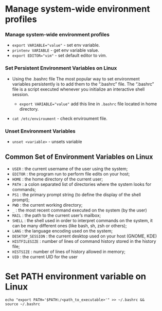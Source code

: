 # Manage system-wide environment profiles

### Manage system-wide environment profiles

* `export VARIABLE="value"` - set env variable.
* `printenv VARIABLE` - get env variable value.
* `export EDITOR="vim"` - set default editor to vim.

### Set Persistent Environment Variables on Linux

* Using the .bashrc file
The most popular way to set environment variables persistently is to add them to the “.bashrc” file.
The “.bashrc” file is a script executed whenever you initialize an interactive shell session.
	* `export VARIABLE="value"` add this line in `.bashrc` file located in home directory.

* `cat /etc/enviroument` - check enviroument file.

### Unset Environment Variables

* `unset <variable>` - unsets variable

## Common Set of Environment Variables on Linux
*	`USER` : the current username of the user using the system;
* `EDITOR` : the program run to perform file edits on your host;
* `HOME` : the home directory of the current user;
* `PATH` : a colon separated list of directories where the system looks for commands;
* `PS1` : the primary prompt string (to define the display of the shell prompt);
* `PWD` : the current working directory;
* `_` : the most recent command executed on the system (by the user)
* `MAIL` : the path to the current user’s mailbox;
* `SHELL` : the shell used in order to interpret commands on the system, it can be many different ones (like bash, sh, zsh or others);
* `LANG` : the language encoding used on the system;
* `DESKTOP_SESSION` : the current desktop used on your host (GNOME, KDE)
* `HISTFILESIZE` : number of lines of command history stored in the history file;
* `HISTSIZE` : number of lines of history allowed in memory;
* `UID` : the current UID for the user

# Set PATH environment variable on Linux

`echo "export PATH='$PATH:/<path_to_executable>'" >> ~/.bashrc && source ~/.bashrc` 
